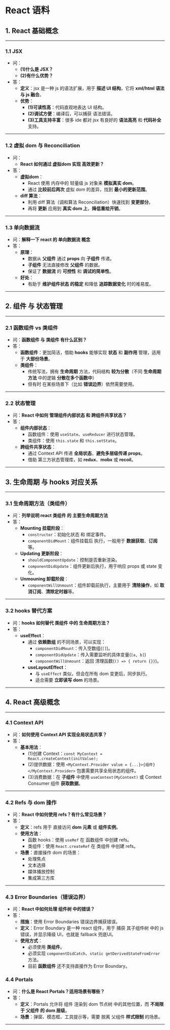 # React 语料

## 1. React 基础概念

---

### 1.1 JSX

- 问：
  - **(1)什么是 JSX？**
  - **(2)有什么优势？**
- 答：
  - **定义**：jsx 是一种 js 的语法扩展，用于 **描述 UI 结构**，它将 **xml/html 语法 与 js 融合**。
  - **优势**：
    - **(1)可读性高**：代码直观地表达 UI 结构。
    - **(2)调试方便**：编译后，可以捕获 语法错误。
    - **(3)工具支持丰富**：很多 ide 都对 jsx 有良好的 **语法高亮** 和 **代码补全** 支持。

---

### 1.2 虚拟 dom 与 Reconciliation

- 问：
  - **React 如何通过 虚拟dom 实现 高效更新？**
- 答：
  - **虚拟dom**：
    - React 使用 内存中的 轻量级 js 对象来 **模拟真实 dom**。
    - 通过 **比较前后两次** 虚拟 dom 的差异，找到 **最小的更新范围**。
  - **diff 算法**：
    - 利用 diff 算法（调和算法 Reconciliation）快速找到 **变更部分**。
    - 再将 **更新** 应用到 **真实 dom 上**，**降低重绘开销**。

---

### 1.3 单向数据流

- 问：**解释一下 react 的 单向数据流 概念**
- 答：
  - **原理**：
    - 数据从 **父组件** 通过 **props** 向 **子组件** 传递。
    - **子组件** 无法直接修改 **父组件** 的数据。
    - 保证了 **数据流** 的 **可控性** 和 **调试的简单性**。
  - **好处**：
    - 有助于 **维护组件状态 的稳定** 和降低 **追踪数据变化** 时的难易度。

---

## 2. 组件 与 状态管理

---

### 2.1 函数组件 vs 类组件

- 问：**函数组件 与 类组件 有什么区别？**
- 答：
  - **函数组件**：更加简洁，借助 **hooks** 能够实现 **状态** 和 **副作用** 管理，适用于 **大部份场景**。
  - **类组件**：
    - 传统写法，拥有 **生命周期** 方法，代码结构 **较为分散**（不同 **生命周期方法** 中的逻辑 **分散在多个函数中**）
    - 但有时 在某些场景下（比如 **错误边界**）依然需要使用。

---

### 2.2 状态管理

- 问：**React 中如何 管理组件内部状态 和 跨组件共享状态？**
- 答：
  - **组件内部状态**：
    - 函数组件：使用 `useState`、`useReducer` 进行状态管理。
    - 类组件：使用 `this.state` 和 `this.setState`。
  - **跨组件共享状态**：
    - 通过 Context API 传递 **全局状态**，**避免多层级传递 props**。
    - 借助 第三方状态管理库，如 **redux**、**mobx** 或 **recoil**。

---

## 3. 生命周期 与 hooks 对应关系

---

### 3.1 生命周期方法（类组件）

- 问：**列举说明 react 类组件 的 主要生命周期方法**
- 答：
  - **Mounting 挂载阶段**：
    - `constructor`：初始化状态 和 绑定事件。
    - `componentDidMount`：组件挂载后 执行，一般用于 **数据获取**、**订阅** 等。
  - **Updating 更新阶段**：
    - `shouldComponentUpdate`：控制是否重新渲染。
    - `componentDidUpdate`：组件更新后执行，用于响应 props 或 state 变化。
  - **Unmouning 卸载阶段**：
    - `componentWillUnmount`：组件卸载前执行，主要用于 **清除操作**，如 **取消订阅**、**清除定时器**等。

---

### 3.2 hooks 替代方案

- 问：**hooks 如何替代 类组件 中的 生命周期方法？**
- 答：
  - **useEffect**：
    - 通过 **依赖数组** 的不同场景，可以实现：
      - `componentDidMount`：传入空数组(`[]`)。
      - `componentDidUpdate`：传入需要监听的具体变量(`[a, b]`)
      - `componentWillUnmount`：返回 清理函数(`() => { return {}}`)。
    - **useLayoutEffect**：
      - 与 `useEffect` 类似，但会在所有 dom 变更后，同步执行。
      - 适合需要 **立即读写 dom** 的场景。

---

## 4. React 高级概念

---

### 4.1 Context API

- 问：**如何使用 Context API 实现全局状态共享？**
- 答：
  - **基本用法**：
    - (1)创建 Context：`const MyContext = React.createContext(initValue);`
    - (2)提供数据：使用 `<MyContext.Provider value = {...}>{组件}</MyContext.Provider>` 包裹需要共享全局状态的组件。
    - (3)消费数据：在 **子组件** 中使用 `useContext(MyContext)` 或 Context Consumer 组件 **获取数据**。

---

### 4.2 Refs 与 dom 操作

- 问：**React 中如何使用 refs？有什么常见场景？**
- 答：
  - **定义**：refs 用于 直接访问 **dom 元素** 或 **组件实例**。
  - **使用方法**：
    - 函数 hooks：使用 `useRef` 在 函数组件 中创建 refs。
    - 类组件：使用 `React.createRef` 在 类组件 中创建 refs。
  - **场景**：直接操作 dom 的场景：
    - 处理焦点
    - 文本选择
    - 媒体播放控制
    - 集成第三方库

---

### 4.3 Error Boundaries（错误边界）

- 问：**React 中如何处理 组件树 中的错误？**
- 答：
  - **措施**：使用 Error Boundaries 错误边界捕获错误。
  - **定义**：Error Boundary 是一种 react 组件，用于 捕获 其子组件树 中的 js 错误，并显示降级 UI，也就是 fallback 兜底UI。
  - **使用方式**：
    - 必须使用 **类组件**。
    - 必须实现 `componentDidCatch`、`static getDerivedStateFromError` 方法。
    - 目前 **函数组件** 还不支持直接作为 Error Boundary。

### 4.4 Portals

- 问：**什么是 React Portals？适用场景有哪些？**
- 答：
  - **定义**：Portals 允许将 组件 渲染到 dom 节点树 中的其他位置，而 **不局限于 父组件 的 dom 层级**。
  - **场景**：弹窗、模态框、工具提示等，需要 脱离 父组件 **样式限制** 的场景。

---
